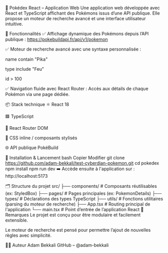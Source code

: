 🧪 Pokédex React – Application Web
Une application web développée avec React et TypeScript affichant des Pokémons issus d’une API publique. Elle propose un moteur de recherche avancé et une interface utilisateur intuitive.

🚀 Fonctionnalités
✅ Affichage dynamique des Pokémons depuis l’API publique :
https://pokebuildapi.fr/api/v1/pokemon

✅ Moteur de recherche avancé avec une syntaxe personnalisée :

name contain "Pika"

type include "Feu"

id > 100

✅ Navigation fluide avec React Router :
Accès aux détails de chaque Pokémon via une page dédiée.

📦 Stack technique
⚛️ React 18

🟦 TypeScript

🧭 React Router DOM

🎨 CSS inline / composants stylisés

🌐 API publique PokéBuild

🧰 Installation & Lancement
bash
Copier
Modifier
git clone https://github.com/adam-bekkali/test-cyberdian-pokemon.git
cd pokedex
npm install
npm run dev
➡️ Accède ensuite à l'application sur :
http://localhost:5173

🗂 Structure du projet
src/
├── components/      # Composants réutilisables (ex: StyledBox)
├── pages/           # Pages principales (ex: PokemonDetails)
├── types/           # Déclarations des types TypeScript
├── utils/           # Fonctions utilitaires (parsing du moteur de recherche)
├── App.tsx          # Routing principal de l'application
└── main.tsx         # Point d’entrée de l’application React
💬 Remarques
Le projet est conçu pour être modulaire et facilement extensible.

Le moteur de recherche est pensé pour permettre l’ajout de nouvelles règles avec simplicité.

👨‍💻 Auteur
Adam Bekkali
GitHub – @adam-bekkali

